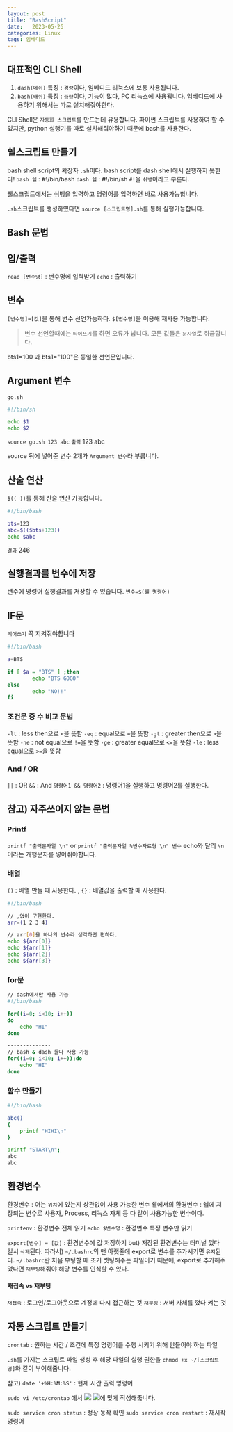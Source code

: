 ```yaml
---
layout: post
title: "BashScript"
date:   2023-05-26
categories: Linux
tags: 임베디드
---
```


## 대표적인 CLI Shell
1. `dash(데쉬)`
특징 : `경량`이다, 임베디드 리눅스에 보통 사용됩니다.
2. `bash(배쉬)`
특징 : `중량`이다, 기능이 많다, PC 리눅스에 사용됩니다. 임베디드에 사용하기 위해서는 따로 설치해줘야한다.

CLI Shell은 `자동화 스크립트`를 만드는데 유용합니다.
파이썬 스크립트를 사용하여 할 수 있지만, python 실행기를 따로 설치해줘야하기 때문에 bash를 사용한다.

## 쉘스크립트 만들기
bash shell script의 확장자 `.sh`이다.  bash script를 dash shell에서 실행하지 못한다!
`bash 쉘` : #!/bin/bash
`dash 쉘` : #!/bin/sh
`#!`을 `쉬뱅`이라고 부른다.

쉘스크립트에서는 쉬뱅을 입력하고 명령어를 입력하면 바로 사용가능합니다.

`.sh`스크립트를 생성하였다면 `source [스크립트명].sh`를 통해 실행가능합니다.

## Bash 문법

## 입/출력
`read [변수명]` : 변수명에 입력받기
`echo` : 출력하기

## 변수
`[변수명]=[값]`을 통해 변수 선언가능하다.
`$[변수명]`을 이용해 재사용 가능합니다.
> 변수 선언할때에는 `띄어쓰기`를 하면 오류가 납니다.
모든 값들은 `문자열`로 취급합니다.

bts1=100 과 bts1="100"은 동일한 선언문입니다.

## Argument 변수

`go.sh`
```bash
#!/bin/sh

echo $1
echo $2

```

`source go.sh 123 abc`
`출력`
123
abc

source 뒤에 넣어준 변수 2개가 `Argument 변수`라 부릅니다.

## 산술 연산
`$(( ))`를 통해 산술 연산 가능합니다.
```bash
#!/bin/bash

bts=123
abc=$(($bts+123))
echo $abc
```

`결과`
246

## 실행결과를 변수에 저장
변수에 명령어 실행결과를 저장할 수 있습니다.
`변수=$(쉘 명령어)`

## IF문
`띄어쓰기` 꼭 지켜줘야합니다
```bash
#!/bin/bash

a=BTS

if [ $a = "BTS" ] ;then
		echo "BTS GOGO"
else
		echo "NO!!"
fi
```
### 조건문 중 수 비교 문법
`-lt` : less then으로 `<`을 뜻함
`-eq` : equal으로 `=`을 뜻함
`-gt` : greater then으로 `>`을 뜻함
`-ne` : not equal으로 `!=`을 뜻함
`-ge` : greater equal으로 `<=`을 뜻함
`-le` : less equal으로 `>=`을 뜻함

### And / OR
`||` : OR
`&&` : And
`명령어1 && 명령어2` : 명령어1을 실행하고 명령어2를 실행한다.

## 참고) 자주쓰이지 않는 문법
### Printf
`printf "출력문자열 \n"` or `printf "출력문자열 %변수자료형 \n" 변수`
echo와 달리 `\n`이라는 개행문자를 넣어줘야합니다.

### 배열
`()` : 배열 만들 때 사용한다. , `{}` : 배열값을 출력할 때 사용한다.
```bash
#!/bin/bash

// ,없이 구현한다.
arr=(1 2 3 4)

// arr[0]을 하나의 변수라 생각하면 편하다.
echo ${arr[0]}
echo ${arr[1]}
echo ${arr[2]}
echo ${arr[3]}
```

### for문
```bash
// dash에서만 사용 가능
#!/bin/bash

for((i=0; i<10; i++))
do
	echo "HI"
done

--------------
// bash & dash 둘다 사용 가능
for((i=0; i<10; i++));do
	echo "HI"
done
```

### 함수 만들기
```bash
#!/bin/bash

abc()
{
	printf "HIHI\n"
}

printf "START\n";
abc
abc
```

## 환경변수
환경변수 : 어는 `위치`에 있는지 상관없이 사용 가능한 변수
쉘에서의 환경변수 : 쉘에 저장되는 변수로 사용자, Process, 리눅스 자체 등 다 같이 사용가능한 변수이다.

`printenv` : 환경변수 전체 읽기
`echo $변수명` : 환경변수 특정 변수만 읽기

`export[변수] = [값]` : 환경변수에 값 저장하기
but) 저장된 환경변수는 터미널 껐다 킬시 `삭제`된다.
따라서) `~/.bashrc`의 맨 아랫줄에 export로 변수를 추가시키면 `유지`된다.
`~/.bashrc`란 처음 부팅할 때 초기 셋팅해주는 파일이기 때문에, export로 추가해주었다면 `재부팅`해줘야 해당 변수를 인식할 수 있다.

#### 재접속 vs 재부팅
`재접속` : 로그인/로그아웃으로 계정에 다시 접근하는 것
`재부팅` : 서버 자체를 껐다 켜는 것

## 자동 스크립트 만들기
`crontab` : 원하는 시간 / 조건에 특정 명령어를 수행 시키기 위해 만들어야 하는 파일

`.sh`를 가지는 스크립트 파일 생성 후 해당 파일의 실행 권한을 `chmod +x ~/[스크립트명]`와 같이 부여해줍니다.

참고) `date '+%H:%M:%S'` : 현재 시간 출력 명령어

`sudo vi /etc/crontab` 에서
![](https://images.velog.io/images/dev-hoon/post/1da97fdb-c835-4d63-807c-638b4c735eca/image.png)
![](https://images.velog.io/images/dev-hoon/post/dd874d8f-e378-49ab-b1a6-b5c163e3c944/image.png)에 맞게 작성해줍니다.

`sudo service cron status` : 정상 동작 확인
`sudo service cron restart` : 재시작 명령어
